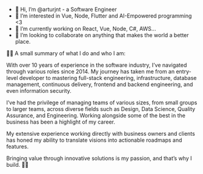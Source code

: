 - 👋 Hi, I’m @arturjnt - a Software Engineer
- 👀 I’m interested in Vue, Node, Flutter and AI-Empowered programming <3
- 🌱 I’m currently working on React, Vue, Node, C#, AWS...
- 💞️ I’m looking to collaborate on anything that makes the world a better place.

👨‍💻 A small summary of what I do and who I am:

With over 10 years of experience in the software industry, I’ve navigated through various roles since 2014. My journey has taken me from an entry-level developer to mastering full-stack engineering, infrastructure, database management, continuous delivery, frontend and backend engineering, and even information security.

I’ve had the privilege of managing teams of various sizes, from small groups to larger teams, across diverse fields such as Design, Data Science, Quality Assurance, and Engineering. Working alongside some of the best in the business has been a highlight of my career.

My extensive experience working directly with business owners and clients has honed my ability to translate visions into actionable roadmaps and features.

Bringing value through innovative solutions is my passion, and that’s why I build. 👨‍💻

